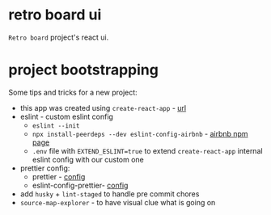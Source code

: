 # retro board ui

`Retro board` project's react ui.

# project bootstrapping

Some tips and tricks for a new project:

- this app was created using `create-react-app` - [url](https://create-react-app.dev/docs/getting-started)
- eslint - custom eslint config
  - `eslint --init`
  - `npx install-peerdeps --dev eslint-config-airbnb` - [airbnb npm page](https://www.npmjs.com/package/eslint-config-airbnb)
  - `.env` file with `EXTEND_ESLINT=true` to extend `create-react-app` internal eslint config with our custom one
- prettier config:
  - prettier - [config](https://prettier.io/docs/en/integrating-with-linters.html)
  - eslint-config-prettier- [config](https://github.com/prettier/eslint-config-prettier)
- add `husky` + `lint-staged` to handle pre commit chores
- `source-map-explorer` - to have visual clue what is going on
